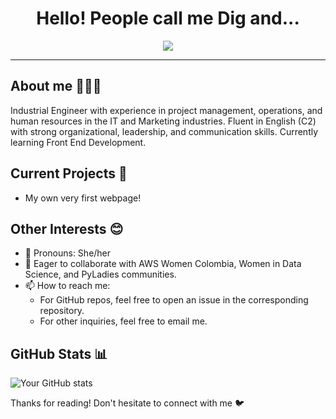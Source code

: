 <h1 align="center">Hello! People call me Dig and...</h1>

<p align="center">
  <a href="https://github.com/DenverCoder1/readme-typing-svg"><img src="https://readme-typing-svg.herokuapp.com?font=Roboto+Mono&color=cyan&size=30&center=true&vCenter=true&width=800&height=120&lines=I'm+a+Project+Manager;I'm+passionate+about+IT+and+Marketing;I'm+learning+how+to+code",:></a>
</p>

<hr/>

## About me 👩🏻‍💻

Industrial Engineer with experience in project management, operations, and human resources in the IT and Marketing industries. Fluent in English (C2) with strong organizational, leadership, and communication skills. Currently learning Front End Development.

## Current Projects 💼
* My own very first webpage!

## Other Interests 😊
* 🌟 Pronouns: She/her
* 🌱 Eager to collaborate with AWS Women Colombia, Women in Data Science, and PyLadies communities.
* 📫 How to reach me: 
  * For GitHub repos, feel free to open an issue in the corresponding repository.
  * For other inquiries, feel free to email me.

## GitHub Stats 📊
![Your GitHub stats](https://github-readme-stats-theta-olive-58.vercel.app/api?username=digambit&theme=radical&show_icons=true&hide_border=true&include_all_commits=true)

Thanks for reading! Don't hesitate to connect with me 🐦
